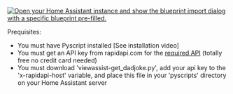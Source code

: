 [![Open your Home Assistant instance and show the blueprint import dialog with a specific blueprint pre-filled.](https://my.home-assistant.io/badges/blueprint_import.svg)](https://my.home-assistant.io/redirect/blueprint_import/?blueprint_url=https%3A%2F%2Fraw.githubusercontent.com%2Fdinki%2FView-Assist%2Fmain%2FView+Assist+custom+sentences%2FTell+Me+a+Joke%2Fblueprint-tellmeajoke.yaml)

Prequisites:
* You must have Pyscript installed [See installation video]
* You must get an API key from rapidapi.com for the [required API](https://rapidapi.com/apininjas/api/jokes-by-api-ninjas) (totally free no credit card needed)
* You must download 'viewassist-get_dadjoke.py', add your api key to the 'x-rapidapi-host' variable, and place this file in your 'pyscripts' directory on your Home Assistant server


